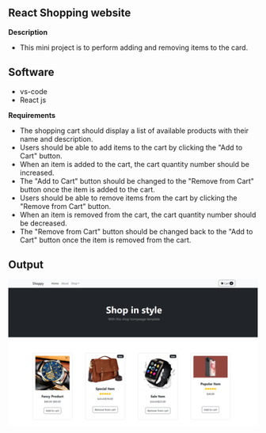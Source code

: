 ## React Shopping website

**Description**

- This mini project is to perform adding and removing items to the card.

## Software

- vs-code
- React js

**Requirements**

- The shopping cart should display a list of available products with their name and description.
- Users should be able to add items to the cart by clicking the "Add to Cart" button.
- When an item is added to the cart, the cart quantity number should be increased.
- The "Add to Cart" button should be changed to the "Remove from Cart" button once the item is added to the cart.
- Users should be able to remove items from the cart by clicking the "Remove from Cart" button.
- When an item is removed from the cart, the cart quantity number should be decreased.
- The "Remove from Cart" button should be changed back to the "Add to Cart" button once the item is removed from the cart.

## Output
![alt text](image.png)
